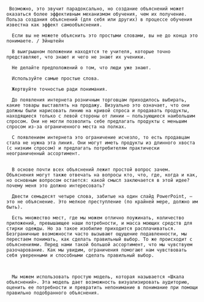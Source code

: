      Возможно, это звучит парадоксально, но создание объяснений может оказаться более эффективным механизмом обучения, чем их получение. Польза создания объяснений (для себя или других) в процессе обучения известна как эффект самообъяснения.

      Если вы не можете объяснить это простыми словами, вы не до конца это понимаете. / Эйнштейн

      В выигрышном положении находятся те учителя, которые точно представляют, что знают и чего не знают их ученики.

      Не делайте предположений о том, что люди уже знают.

      Используйте самые простые слова.

      Жертвуйте точностью ради понимания.

      До появления интернета розничным торговцам приходилось выбирать, какие товары выставлять на продажу. Визуально это означает, что они должны были нарисовать линию на кривой спроса и продавать продукты, находящиеся только с левой стороны от линии — пользующиеся наибольшим спросом. Они не могли позволить себе предлагать продукты с меньшим спросом из-за ограниченного места на полках.
      
      С появлением интернета это ограничение исчезло, то есть продавцам стала не нужна эта линия. Они могут иметь продукты из длинного хвоста (с низким спросом) и предлагать потребителям практически неограниченный ассортимент.


      В основе почти всех объяснений лежит простой вопрос зачем. Объяснения могут также отвечать на вопросы кто, что, где, когда и как, но основным вопросом остается: какой смысл заключается в этой идее? почему меня это должно интересовать?

      Двести семьдесят четыре слова, забитые на один слайд PowerPoint, — это не объяснение. Это мелкое преступление (по крайней мере, должно им быть).

      Есть множество мест, где мы можем отлично поужинать, количество приложений, превышающее наши потребности, и масса моющих средств для стирки одежды. Но за такое изобилие приходится расплачиваться. Безграничные возможности часто вызывают ощущение подавленности, мы перестаем понимать, как сделать правильный выбор. То же происходит с объяснениями. Перед нами такой большой ассортимент, что мы чувствуем разочарование. Как мы увидим, ограничения помогают нам чувствовать себя уверенными и способными сделать правильный выбор.



      Мы можем использовать простую модель, которая называется «Шкала объяснений». Эта модель дает возможность визуализировать аудиторию, оценить ее потребности и превратить непонимание в понимание при помощи правильно подобранного объяснения.
